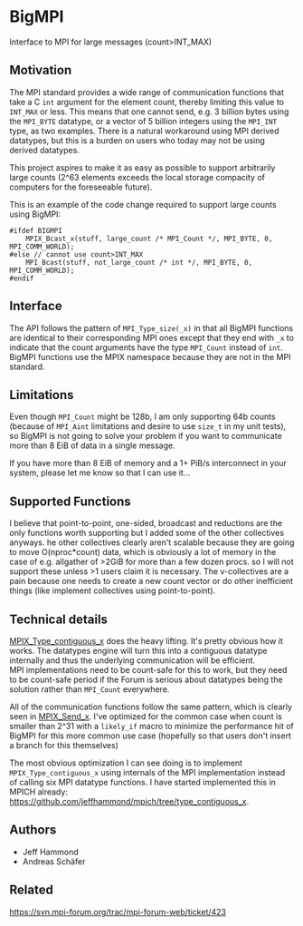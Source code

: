 BigMPI
======

Interface to MPI for large messages (count>INT_MAX)

## Motivation

The MPI standard provides a wide range of communication functions that
take a C `int` argument for the element count, thereby limiting this
value to `INT_MAX` or less.
This means that one cannot send, e.g. 3 billion bytes using the `MPI_BYTE`
datatype, or a vector of 5 billion integers using the `MPI_INT` type, as
two examples.
There is a natural workaround using MPI derived datatypes, but this is
a burden on users who today may not be using derived datatypes.

This project aspires to make it as easy as possible to support arbitrarily
large counts (2^63 elements exceeds the local storage compacity of computers 
for the foreseeable future).

This is an example of the code change required to support large counts using
BigMPI:
```
#ifdef BIGMPI
    MPIX_Bcast_x(stuff, large_count /* MPI_Count */, MPI_BYTE, 0, MPI_COMM_WORLD);
#else // cannot use count>INT_MAX
    MPI_Bcast(stuff, not_large_count /* int */, MPI_BYTE, 0, MPI_COMM_WORLD);
#endif
```

## Interface
The API follows the pattern of `MPI_Type_size(_x)` in that all BigMPI
functions are identical to their corresponding MPI ones except that
they end with `_x` to indicate that the count arguments have the type
`MPI_Count` instead of `int`.
BigMPI functions use the MPIX namespace because they are not in the
MPI standard.

## Limitations
Even though `MPI_Count` might be 128b, I am only supporting
64b counts (because of `MPI_Aint` limitations and desire to use `size_t`
in my unit tests), so BigMPI is not going to solve your problem if you
want to communicate more than 8 EiB of data in a single message.

If you have more than 8 EiB of memory and a 1+ PiB/s interconnect in your
system, please let me know so that I can use it...

## Supported Functions
I believe that point-to-point, one-sided, broadcast and reductions
are the only functions worth supporting but I added some of the other 
collectives anyways.
 he other collectives clearly aren't scalable because they are going
to move O(nproc*count) data, which is obviously a lot of memory in the
case of e.g. allgather of >2GiB for more than a few dozen procs.
so I will not support these unless >1 users claim it is necessary.
The v-collectives are a pain because one needs to create a new count
vector or do other inefficient things (like implement collectives using
point-to-point).

## Technical details

[MPIX_Type_contiguous_x](https://github.com/jeffhammond/BigMPI/blob/master/src/type_contiguous_x.c)
does the heavy lifting.  It's pretty obvious how it works.
The datatypes engine will turn this into a contiguous datatype internally 
and thus the underlying communication will be efficient.  
MPI implementations need to be count-safe for this to work, but they need
to be count-safe period if the Forum is serious about datatypes being
the solution rather than `MPI_Count` everywhere.

All of the communication functions follow the same pattern, which is
clearly seen in [MPIX_Send_x](https://github.com/jeffhammond/BigMPI/blob/master/src/sendrecv_x.c).
I've optimized for the common case when count is smaller than 2^31 
with a `likely_if` macro to minimize the performance hit of BigMPI
for this more common use case
(hopefully so that users don't insert a branch for this themselves)

The most obvious optimization I can see doing is to implement
`MPIX_Type_contiguous_x` using internals of the MPI implementation 
instead of calling six MPI datatype functions.
I have started implemented this in MPICH already: 
https://github.com/jeffhammond/mpich/tree/type_contiguous_x.

## Authors

* Jeff Hammond
* Andreas Schäfer

## Related

https://svn.mpi-forum.org/trac/mpi-forum-web/ticket/423
